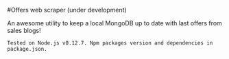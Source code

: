 #Offers web scraper (under development)

An awesome utility to keep a local MongoDB up to date with last offers from sales blogs!

	Tested on Node.js v0.12.7. Npm packages version and dependencies in package.json.
